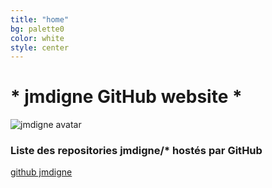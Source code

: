 ```yaml
---
title: "home"
bg: palette0
color: white
style: center
---
```


# * jmdigne GitHub website *


![jmdigne avatar](https://avatars2.githubusercontent.com/u/4402547?v=3&s=466 "jmdigne avatar")


### Liste des repositories jmdigne/* hostés par GitHub
[github jmdigne](https://github.com/jmdigne)
